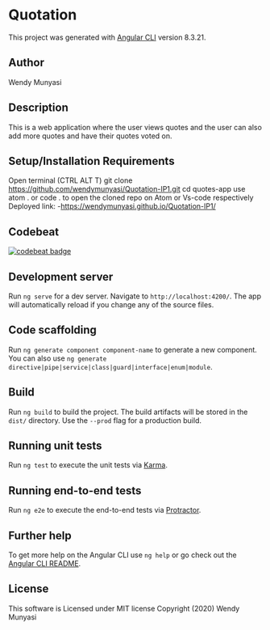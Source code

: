 # Quotation

This project was generated with [Angular CLI](https://github.com/angular/angular-cli) version 8.3.21.

## Author

Wendy Munyasi

## Description

This is a web application where the user views quotes and the user can also add more quotes and have their quotes voted on.

## Setup/Installation Requirements
Open terminal (CTRL ALT T)
git clone https://github.com/wendymunyasi/Quotation-IP1.git
cd quotes-app
use atom . or code . to open the cloned repo on Atom or Vs-code respectively
Deployed link:
-https://wendymunyasi.github.io/Quotation-IP1/

## Codebeat
[![codebeat badge](https://codebeat.co/badges/a89bc419-31f9-42cc-a7e5-bd22aa4324ca)](https://codebeat.co/projects/github-com-wendymunyasi-quotation-ip1-feature-quoteslist)

## Development server

Run `ng serve` for a dev server. Navigate to `http://localhost:4200/`. The app will automatically reload if you change any of the source files.

## Code scaffolding

Run `ng generate component component-name` to generate a new component. You can also use `ng generate directive|pipe|service|class|guard|interface|enum|module`.

## Build

Run `ng build` to build the project. The build artifacts will be stored in the `dist/` directory. Use the `--prod` flag for a production build.

## Running unit tests

Run `ng test` to execute the unit tests via [Karma](https://karma-runner.github.io).

## Running end-to-end tests

Run `ng e2e` to execute the end-to-end tests via [Protractor](http://www.protractortest.org/).

## Further help

To get more help on the Angular CLI use `ng help` or go check out the [Angular CLI README](https://github.com/angular/angular-cli/blob/master/README.md).

## License
This software is Licensed under MIT license Copyright (2020) Wendy Munyasi